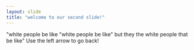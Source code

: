 ```yaml
---
layout: slide
title: "welcome to our second slide!"
---
```

"white people be like "white people be like" but they the white people that be like"
Use the left arrow to go back!
